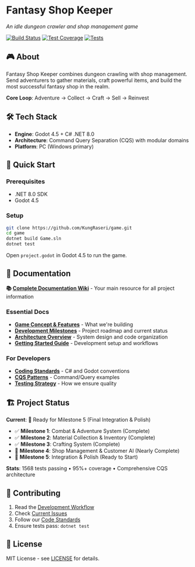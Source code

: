 # Fantasy Shop Keeper
*An idle dungeon crawler and shop management game*

[![Build Status](https://github.com/KungRaseri/game/actions/workflows/ci.yml/badge.svg)](https://github.com/KungRaseri/game/actions)
[![Test Coverage](https://img.shields.io/badge/coverage-95%2B-brightgreen)](https://github.com/KungRaseri/game/actions)
[![Tests](https://img.shields.io/badge/tests-1568%20passing-brightgreen)](https://github.com/KungRaseri/game/actions)

## 🎮 About

Fantasy Shop Keeper combines dungeon crawling with shop management. Send adventurers to gather materials, craft powerful items, and build the most successful fantasy shop in the realm.

**Core Loop**: Adventure → Collect → Craft → Sell → Reinvest

## 🛠️ Tech Stack

- **Engine**: Godot 4.5 + C# .NET 8.0
- **Architecture**: Command Query Separation (CQS) with modular domains
- **Platform**: PC (Windows primary)

## 🚀 Quick Start

### Prerequisites
- .NET 8.0 SDK
- Godot 4.5

### Setup
```bash
git clone https://github.com/KungRaseri/game.git
cd game
dotnet build Game.sln
dotnet test
```

Open `project.godot` in Godot 4.5 to run the game.

## 📖 Documentation

**📚 [Complete Documentation Wiki](docs/Home.md)** - Your main resource for all project information

### Essential Docs
- **[Game Concept & Features](docs/Game-Concept.md)** - What we're building
- **[Development Milestones](docs/Development-Milestones.md)** - Project roadmap and current status
- **[Architecture Overview](docs/technical/Architecture.md)** - System design and code organization
- **[Getting Started Guide](docs/technical/Getting-Started.md)** - Development setup and workflows

### For Developers
- **[Coding Standards](docs/technical/Godot-Best-Practices.md)** - C# and Godot conventions
- **[CQS Patterns](docs/examples/cqs-patterns.md)** - Command/Query examples
- **[Testing Strategy](docs/technical/Testing.md)** - How we ensure quality

## 🏗️ Project Status

**Current**: 🚀 Ready for Milestone 5 (Final Integration & Polish)

- ✅ **Milestone 1**: Combat & Adventure System (Complete)
- ✅ **Milestone 2**: Material Collection & Inventory (Complete)  
- ✅ **Milestone 3**: Crafting System (Complete)
- 🚧 **Milestone 4**: Shop Management & Customer AI (Nearly Complete)
- 🚀 **Milestone 5**: Integration & Polish (Ready to Start)

**Stats**: 1568 tests passing • 95%+ coverage • Comprehensive CQS architecture

## 🤝 Contributing

1. Read the [Development Workflow](docs/technical/Development-Workflow.md)
2. Check [Current Issues](https://github.com/KungRaseri/game/issues)
3. Follow our [Code Standards](docs/technical/Godot-Best-Practices.md)
4. Ensure tests pass: `dotnet test`

## 📄 License

MIT License - see [LICENSE](LICENSE) for details.